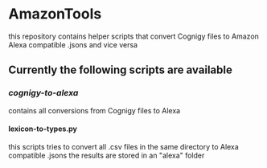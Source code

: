 # AmazonTools

this repository contains helper scripts that convert Cognigy files to Amazon Alexa compatible .jsons and vice versa

## Currently the following scripts are available

### *cognigy-to-alexa*

contains all conversions from Cognigy files to Alexa

#### lexicon-to-types.py

this scripts tries to convert all .csv files in the same directory to Alexa compatible .jsons
the results are stored in an "alexa" folder
